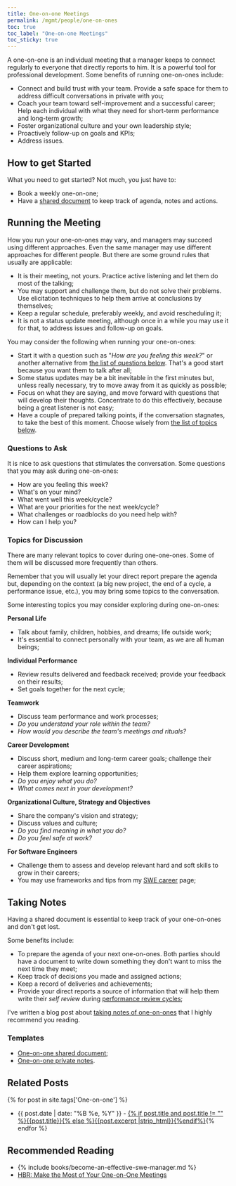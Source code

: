 ```yaml
---
title: One-on-one Meetings
permalink: /mgmt/people/one-on-ones
toc: true
toc_label: "One-on-one Meetings"
toc_sticky: true
---
```


A one-on-one is an individual meeting that a manager keeps to connect regularly to everyone that directly reports to him. It is a powerful tool for professional development. Some benefits of running one-on-ones include:

- Connect and build trust with your team. Provide a safe space for them to address difficult conversations in private with you;
- Coach your team toward self-improvement and a successful career; Help each individual with what they need for short-term performance and long-term growth;
- Foster organizational culture and your own leadership style;
- Proactively follow-up on goals and KPIs;
- Address issues.

## How to get Started

What you need to get started? Not much, you just have to:

- Book a weekly one-on-one;
- Have a [shared document](/mgmt/people/template-one-on-one-shared-document) to keep track of agenda, notes and actions.

## Running the Meeting

How you run your one-on-ones may vary, and managers may succeed using different approaches. Even the same manager may use different approaches for different people. But there are some ground rules that usually are applicable:

- It is their meeting, not yours. Practice active listening and let them do most of the talking;
- You may support and challenge them, but do not solve their problems. Use elicitation techniques to help them arrive at conclusions by themselves;
- Keep a regular schedule, preferably weekly, and avoid rescheduling it;
- It is not a status update meeting, although once in a while you may use it for that, to address issues and follow-up on goals.

You may consider the following when running your one-on-ones:

- Start it with a question such as "*How are you feeling this week?*" or another alternative from [the list of questions below](#questions-to-ask). That's a good start because you want them to talk after all;
- Some status updates may be a bit inevitable in the first minutes but, unless really necessary, try to move away from it as quickly as possible;
- Focus on what they are saying, and move forward with questions that will develop their thoughts. Concentrate to do this effectively, because being a great listener is not easy;
- Have a couple of prepared talking points, if the conversation stagnates, to take the best of this moment. Choose wisely from [the list of topics below](#topics-for-discussion).

### Questions to Ask

It is nice to ask questions that stimulates the conversation. Some questions that you may ask during one-on-ones:

- How are you feeling this week?
- What's on your mind?
- What went well this week/cycle?
- What are your priorities for the next week/cycle?
- What challenges or roadblocks do you need help with?
- How can I help you?

### Topics for Discussion

There are many relevant topics to cover during one-one-ones. Some of them will be discussed more frequently than others.

Remember that you will usually let your direct report prepare the agenda but, depending on the context (a big new project, the end of a cycle, a performance issue, etc.), you may bring some topics to the conversation.

Some interesting topics you may consider exploring during one-on-ones:

**Personal Life**

- Talk about family, children, hobbies, and dreams; life outside work;
- It's essential to connect personally with your team, as we are all human beings;

**Individual Performance**

- Review results delivered and feedback received; provide your feedback on their results;
- Set goals together for the next cycle;

**Teamwork**

- Discuss team performance and work processes;
- *Do you understand your role within the team?*
- *How would you describe the team's meetings and rituals?*

**Career Development**

- Discuss short, medium and long-term career goals; challenge their career aspirations;
- Help them explore learning opportunities;
- *Do you enjoy what you do?*
- *What comes next in your development?*

**Organizational Culture, Strategy and Objectives**

- Share the company's vision and strategy;
- Discuss values and culture;
- *Do you find meaning in what you do?*
- *Do you feel safe at work?*

**For Software Engineers**

- Challenge them to assess and develop relevant hard and soft skills to grow in their careers;
- You may use frameworks and tips from my [SWE career](/mgmt/swe/swe-career) page;

## Taking Notes

Having a shared document is essential to keep track of your one-on-ones and don't get lost.

Some benefits include:

- To prepare the agenda of your next one-on-ones. Both parties should have a document to write down something they don't want to miss the next time they meet;
- Keep track of decisions you made and assigned actions;
- Keep a record of deliveries and achievements;
- Provide your direct reports a source of information that will help them write their *self review* during [performance review cycles](/performance-review-cycle);

I've written a blog post about [taking notes of one-on-ones](/taking-notes-of-one-on-ones) that I highly recommend you reading.

### Templates

- [One-on-one shared document](/mgmt/people/template-one-on-one-shared-document);
- [One-on-one private notes](/mgmt/people/template-one-on-one-private-notes).

## Related Posts

{% for post in site.tags['One-on-one'] %}
- {{ post.date | date: "%B %e, %Y" }} - <a href="{{ site.baseurl }}{{ post.url }}">{% if post.title and post.title != "" %}{{post.title}}{% else %}{{post.excerpt |strip_html}}{%endif%}</a>{% endfor %}

## Recommended Reading

- {% include books/become-an-effective-swe-manager.md %}
- [HBR: Make the Most of Your One-on-One Meetings](https://hbr.org/2022/11/make-the-most-of-your-one-on-one-meetings)
